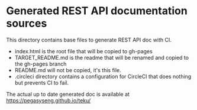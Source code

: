 # Generated REST API documentation sources

This directory contains base files to generate REST API doc with CI.

- index.html is the root file that will be copied to gh-pages
- TARGET_README.md is the readme that will be renamed and copied to the gh-pages branch
- README.md will not be copied, it's this file.
- .circleci directory contains a configuration for CircleCI that does nothing but prevents CI to fail.

The actual up to date generated doc is available at https://pegasyseng.github.io/teku/
